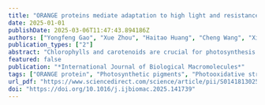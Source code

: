 ```yaml
---
title: "ORANGE proteins mediate adaptation to high light and resistance to Pseudomonas syringae in tomato by regulating chlorophylls and carotenoids accumulation"
date: 2025-01-01
publishDate: 2025-03-06T11:47:43.894186Z
authors: ["Yongfeng Gao", "Xue Zhou", "Haitao Huang", "Cheng Wang", "Xiangxia Xiao", "Jing Wen", "Jiamin Wu", "Shan Zhou", "Víctor Resco de Dios", "Lucas Gutiérrez Rodríguez", "Yinan Yao", "Jikai Liu", "Heng Deng"]
publication_types: ["2"]
abstract: "Chlorophylls and carotenoids are crucial for photosynthesis and plant survival, with ORANGE (OR) protein being pivotal in pigment accumulation. Despite tomato being rich in carotenoids, the roles of OR proteins in tomato have been overlooked. Herein, we characterized two OR genes in tomato, SlOR and SlOR-like, which are highly expressed in stems, leaves, and flowers, with their proteins being localized to chloroplasts. Overexpression of SlOR in transgenic plants conferred enhanced growth and height, whereas co-silencing of SlOR and SlOR-like resulted in stunted growth, pale-green leaves due to diminished chlorophylls and carotenoids, and fewer thylakoid lamellae and layers. Under normal light, SlOR/SlOR-like-Ri transgenic plants exhibited compromised electron transport and photosynthetic rates; furthermore, high-light exposure exacerbated these effects, resulting in photooxidative stress, elevated reactive oxygen species (ROS) and reduced photosynthetic rates in SlOR/SlOR-like-Ri plants. Transcriptome analysis revealed that photosynthesis-related genes were up-regulated, while defense-related genes were significantly down-regulated in SlOR/SlOR-like-Ri lines relative to wild-type plants. Additionally, SlOR/SlOR-like-Ri plants also displayed enhanced susceptibility to Pseudomonas syringae pv. tomato DC3000. Overall, our study highlights SlOR as a critical protein modulating the accumulation of chlorophylls and carotenoids in tomato, playing a crucial role in adaptation to high light conditions and pathogen resistance."
featured: false
publication: "*International Journal of Biological Macromolecules*"
tags: ["ORANGE protein", "Photosynthetic pigments", "Photooxidative stress", "Pathogen resistance"]
url_pdf: "https://www.sciencedirect.com/science/article/pii/S0141813025022901"
doi: "https://doi.org/10.1016/j.ijbiomac.2025.141739"
---
```


